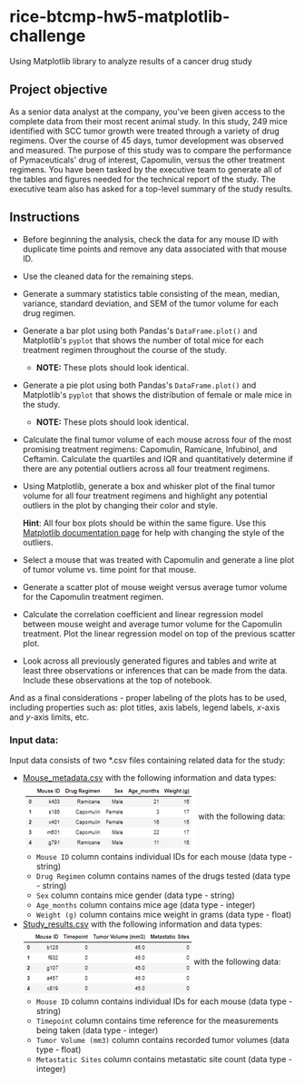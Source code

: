 # rice-btcmp-hw5-matplotlib-challenge
Using Matplotlib library to analyze results of a cancer drug study

## Project objective

As a senior data analyst at the company, you've been given access to the complete data from their most recent animal study. In this study, 249 mice identified with SCC tumor growth were treated through a variety of drug regimens. Over the course of 45 days, tumor development was observed and measured. The purpose of this study was to compare the performance of Pymaceuticals' drug of interest, Capomulin, versus the other treatment regimens. You have been tasked by the executive team to generate all of the tables and figures needed for the technical report of the study. The executive team also has asked for a top-level summary of the study results.

## Instructions

- Before beginning the analysis, check the data for any mouse ID with duplicate time points and remove any data associated with that mouse ID.

- Use the cleaned data for the remaining steps.

- Generate a summary statistics table consisting of the mean, median, variance, standard deviation, and SEM of the tumor volume for each drug regimen.

- Generate a bar plot using both Pandas's `DataFrame.plot()` and Matplotlib's `pyplot` that shows the number of total mice for each treatment regimen throughout the course of the study.

  - **NOTE:** These plots should look identical.

- Generate a pie plot using both Pandas's `DataFrame.plot()` and Matplotlib's `pyplot` that shows the distribution of female or male mice in the study.

  - **NOTE:** These plots should look identical.

- Calculate the final tumor volume of each mouse across four of the most promising treatment regimens: Capomulin, Ramicane, Infubinol, and Ceftamin. Calculate the quartiles and IQR and quantitatively determine if there are any potential outliers across all four treatment regimens.

- Using Matplotlib, generate a box and whisker plot of the final tumor volume for all four treatment regimens and highlight any potential outliers in the plot by changing their color and style.

  **Hint**: All four box plots should be within the same figure. Use this [Matplotlib documentation page](https://matplotlib.org/gallery/pyplots/boxplot_demo_pyplot.html#sphx-glr-gallery-pyplots-boxplot-demo-pyplot-py) for help with changing the style of the outliers.

- Select a mouse that was treated with Capomulin and generate a line plot of tumor volume vs. time point for that mouse.

- Generate a scatter plot of mouse weight versus average tumor volume for the Capomulin treatment regimen.

- Calculate the correlation coefficient and linear regression model between mouse weight and average tumor volume for the Capomulin treatment. Plot the linear regression model on top of the previous scatter plot.

- Look across all previously generated figures and tables and write at least three observations or inferences that can be made from the data. Include these observations at the top of notebook.

And as a final considerations - proper labeling of the plots has to be used, including properties such as: plot titles, axis labels, legend labels, *x*-axis and *y*-axis limits, etc.

### Input data:

Input data consists of two *.csv files containing related data for the study:

* [Mouse_metadata.csv](data/Mouse_metadata.csv) with the following information and data types:
  <img src="figures\mouse_metadata.PNG" style="zoom:100%;" align="center"/>
  with the following data:
  * `Mouse ID`	column contains individual IDs for each mouse (data type - string)	
  * `Drug Regimen`	column contains names of the drugs tested (data type - string)
  * `Sex`	column contains mice gender (data type - string)	
  * `Age_months`	column contains mice age (data type - integer)
  * `Weight (g)`	column contains mice weight in grams (data type - float)
* [Study_results.csv](data/Study_results.csv) with the following information and data types:
  <img src="figures\study_results.PNG" style="zoom:100%;" align="center"/>with the following data:
  * `Mouse ID`	column contains individual IDs for each mouse (data type - string)	
  * `Timepoint`	column contains time reference for the measurements being taken  (data type - integer)
  * `Tumor Volume (mm3)`	column contains recorded tumor volumes (data type - float)	
  * `Metastatic Sites`	column contains metastatic site count (data type - integer)

